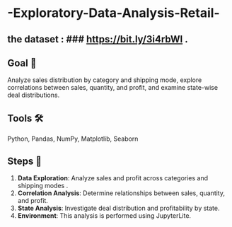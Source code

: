 # -Exploratory-Data-Analysis-Retail-
## the dataset : ### https://bit.ly/3i4rbWl . 

## Goal 🎯
Analyze sales distribution by category and shipping mode, explore correlations between sales, quantity, and profit, and examine state-wise deal distributions.
## Tools 🛠️
Python, Pandas, NumPy, Matplotlib, Seaborn 

## Steps 📝
1. **Data Exploration**: Analyze sales and profit across categories and shipping modes .
2. **Correlation Analysis**: Determine relationships between sales, quantity, and profit.
3. **State Analysis**: Investigate deal distribution and profitability by state.
4. **Environment**: This analysis is performed using JupyterLite.


